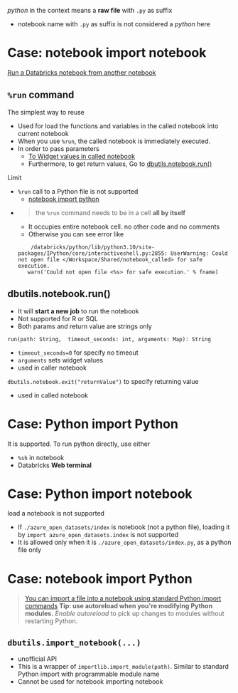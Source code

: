 
*python* in the context means a **raw file** with `.py` as suffix
- notebook name with `.py` as suffix is not considered a *python* here

# Case: notebook import notebook
[Run a Databricks notebook from another notebook](https://docs.databricks.com/en/notebooks/notebook-workflows.html)

## `%run` command
The simplest way to reuse
- Used for load the functions and variables in the called notebook into current notebook
- When you use `%run`, the called notebook is immediately executed.
- In order to pass parameters
    - [To Widget values in called notebook](https://docs.databricks.com/en/notebooks/widgets.html#use-databricks-widgets-with-run)
    - Furthermore, to get return values, Go to [dbutils.notebook.run()](#dbutilsnotebookrun)


Limit
- `%run` call to a Python file is not supported
    - [notebook import python](#case-notebook-import-python)
- > the `%run` command needs to be in a cell **all by itself**
  - It occupies entire notebook cell. no other code and no comments
  - Otherwise you can see error like
  ```
      /databricks/python/lib/python3.10/site-packages/IPython/core/interactiveshell.py:2855: UserWarning: Could not open file </Workspace/Shared/notebook_called> for safe execution.
     warn('Could not open file <%s> for safe execution.' % fname)
  ```
## dbutils.notebook.run()
- It will **start a new job** to run the notebook
- Not supported for R or SQL
- Both params and return value are strings only

`run(path: String,  timeout_seconds: int, arguments: Map): String`
- `timeout_seconds=0` for specify no timeout
- `arguments` sets widget values
- used in caller notebook

`dbutils.notebook.exit("returnValue")` to specify returning value
- used in called notebook

# Case: Python import Python
It is supported. To run python directly, use either
- `%sh` in notebook
- Databricks **Web terminal**

# Case: Python import notebook
load a notebook is not supported
- If `./azure_open_datasets/index` is notebook (not a python file), loading it by `import azure_open_datasets.index` is not supported 
- It is allowed only when it is `./azure_open_datasets/index.py`, as a python file only

# Case: notebook import Python
> [You can import a file into a notebook using standard Python import commands](https://docs.databricks.com/en/notebooks/share-code.html)
> **Tip: use autoreload when you're modifying Python modules.**
_Enable autoreload_ to pick up changes to modules without restarting Python.

## `dbutils.import_notebook(...)`
- unofficial API
- This is a wrapper of `importlib.import_module(path)`. Similar to standard Python import with programmable module name
- Cannot be used for notebook importing notebook